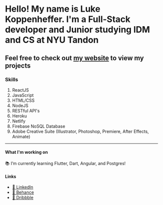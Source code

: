 <!--
**LukeKope/LukeKope** is a ✨ _special_ ✨ repository because its `README.md` (this file) appears on your GitHub profile.

Here are some ideas to get you started:
-->

# Hello! My name is Luke Koppenheffer. I'm a Full-Stack developer and Junior studying IDM and CS at NYU Tandon
## Feel free to check out [my website](https://lukekoppenheffer.myportfolio.com/) to view my projects

### Skills
1. ReactJS
2. JavaScript
3. HTML/CSS
4. NodeJS
5. RESTful API's
6. Heroku
7. Netlify
8. Firebase NoSQL Database
9. Adobe Creative Suite (Illustrator, Photoshop, Premiere, After Effects, Animate)
---
#### What I'm working on
📚 I’m currently learning Flutter, Dart, Angular, and Postgres!


#### Links
- [👔 LinkedIn](https://www.linkedin.com/in/luke-koppenheffer/)
- [🎨 Behance](https://www.behance.net/luke_koppenheffer)
- [🏀 Dribbble](https://dribbble.com/luke_koppenheffer)



